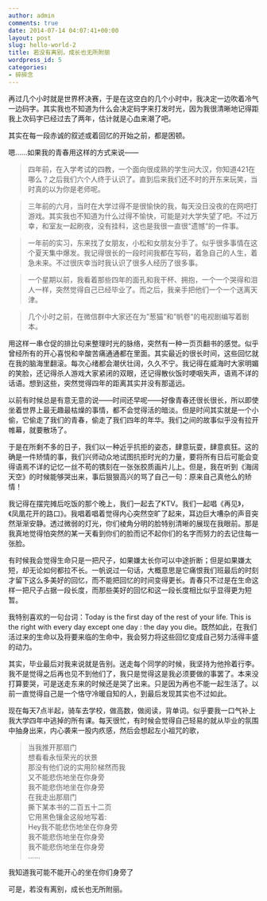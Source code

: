```yaml
---
author: admin
comments: true
date: 2014-07-14 04:07:41+00:00
layout: post
slug: hello-world-2
title: 若没有离别，成长也无所附丽
wordpress_id: 5
categories:
- 碎碎念
---
```


再过几个小时就是世界杯决赛，于是在这空白的几个小时中，我决定一边吹着冷气一边码字。其实我也不知道为什么会决定码字来打发时光，因为我很清晰地记得距我上次码字已经过去了两年，估计就是心血来潮了吧。

其实在每一段赤诚的叙述或着回忆的开始之前，都是困顿。

嗯……如果我的青春用这样的方式来说——

>四年前，在入学考试的四教，一个面向很成熟的学生问大汉，你知道421在哪么？之后我们六个人终于认识了。直到后来我们还不时的开东来玩笑，当时真的以为你是老师呢。 

>三年前的六月，当时在大学过得不是很愉快的我，每天没日没夜的在网吧打游戏。其实我也不知道为什么过得不愉快，可能是对大学失望了吧。不过万幸，和室友一起刷夜，没有挂科，这也是我很一直很“遗憾“的一件事。 

>一年前的实习，东来找了女朋友，小松和女朋友分手了。似乎很多事情在这个夏天集中爆发。我记得很长的一段时间我都在写码，着急自己的人生，着急未来。不过很庆幸当时我认识了很多人经历了很多事。 

>一个星期以前，我看着那些四年的面孔和我干杯、拥抱，一个一个哭得和泪人一样，突然觉得自己已经毕业了。而之后，我亲手把他们一个一个送离天津。 

>几个小时之前，在微信群中大家还在为”葱猫“和”帆卷“的电视剧编写着剧本。 

用这样一串仓促的排比句来整理时光的脉络，突然有一种一页页翻书的感觉。似乎曾经所有的开心喜悦和辛酸苦痛通通都在里面。其实最近的很长时间，这些回忆就在我的脑海里翻滚。每次心绪都会潮伏壮阔，久久不宁。我记得在威海时大家明媚的笑脸，还记得杀人游戏大家紧闭的双眼，还记得散伙饭时哽咽失声，语焉不详的话语。想到这些，突然觉得四年的距离其实并没有那遥远。

以前有时候总是有意无意的说——时间还早呢——好像青春还很长很长，所以即使坐着世界上最无趣最枯燥的事情，都不会觉得活的暗淡。但是时间其实就是一个小偷，它偷走了我们的青春，偷走了我们四年的年华。我们之间的故事似乎没有拉开帷幕，就要散场了。

于是在所剩不多的日子，我们以一种近乎抗拒的姿态，肆意玩耍，肆意疯狂。这的确是一件矫情的事，我们兴师动众地试图抗拒时光的力量，要将所有日后可能会变得语焉不详的记忆一丝不苟的镌刻在一张张胶质画片儿上。但是，我在听到《海阔天空》的时候能够哭出来，事后狠狠高兴的骂了自己一句：原来自己真他么的矫情！

我记得在摆完摊后吃饭的那个晚上，我们一起去了KTV。我们一起唱《再见》，《凤凰花开的路口》。我唱着唱着觉得内心突然空旷了起来，耳边巨大嘈杂的声音突然渐渐安静。透过微弱的灯光，你们棱角分明的脸特别清晰的展现在我眼前。那是我真地觉得怕突然的某一天看到你们的脸而记不起你们的名字而努力的去记住每一张脸。

有时候我会觉得生命只是一把尺子，如果嫌太长你可以中途折断；但是如果嫌太短，却无论如何都拉不长。一帆说过一句话，大概意思是它痛恨我们班最后的时刻才留下这么多美好的回忆，而不能把回忆的时间变得更长。青春只不过是在生命这样一把尺子占据一段长度，而那些美好的回忆和这一段长度相比似乎显得更为短暂。

我特别喜欢的一句台词：Today is the first day of the rest of your life. This is the right with every day except one day : the day you die。既然如此，在我们活过来的生命以及将要来临的生命中，我会努力将这些回忆变成自己努力活得丰盛的动力。

其实，毕业最后对我来说就是告别。送走每个同学的时候，我坚持为他拎着行李。我不是觉得之后再也见不到他们了，我只是觉得这是我必须要做的事罢了。本来没打算要哭，可是送走东来的时候还是哭了出来。只是因为再也不能一起生活了。以前一直觉得自己是一个恪守冷暖自知的人，到最后发现其实也不过如此。

现在每天7点半起，骑车去学校，做高数，做阅读，背单词。似乎要我一口气补上我大学四年中逃掉的所有课。每天很忙，有时候会觉得自己轻易的就从毕业的氛围中抽身出来，内心袭来一股内疚感，然后会想起左小祖咒的歌，


> 当我推开那扇门  
> 想看看永恒荣光的状景  
> 那没有他们说的实用阶梯然而我  
> 又不能悲伤地坐在你身旁  
> 我不能悲伤地坐在你身旁  
> 在我走出那扇门  
> 撕下某本书的二百五十二页  
> 它用黑色镶金这般地写着:  
> Hey我不能悲伤地坐在你身旁  
> 我不能悲伤地坐在你身旁  
> 我不能悲伤地坐在你身旁  
> ……  

我知道我可能不能开心的坐在你们身旁了

可是，若没有离别，成长也无所附丽。

